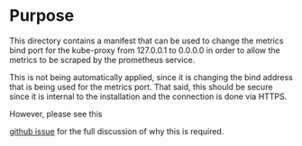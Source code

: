 # Purpose

This directory contains a manifest that can be used to change the metrics
bind port for the kube-proxy from 127.0.0.1 to 0.0.0.0 in order to allow the
metrics to be scraped by the prometheus service.

This is not being automatically applied, since it is changing the bind address
that is being used for the metrics port. That said, this should be secure
since it is internal to the installation and the connection is done via HTTPS.

However, please see this

[github issue](https://github.com/prometheus-community/helm-charts/issues/977)
for the full discussion of why this is required.
